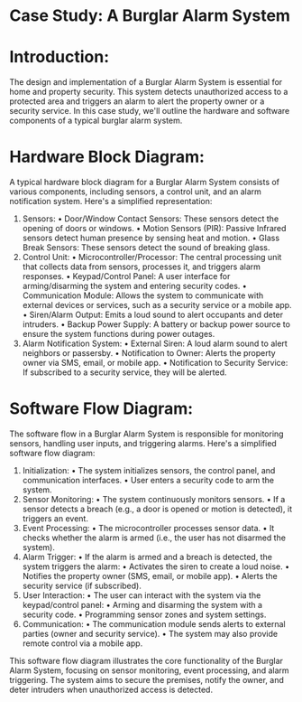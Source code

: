 # Case Study: A Burglar Alarm System

# Introduction: 
The design and implementation of a Burglar Alarm System is essential for home and property security. This system detects unauthorized access to a protected area and triggers an alarm to alert the property owner or a security service. In this case study, we'll outline the hardware and software components of a typical burglar alarm system.

# Hardware Block Diagram:
A typical hardware block diagram for a Burglar Alarm System consists of various components, including sensors, a control unit, and an alarm notification system. Here's a simplified representation:
1.	Sensors:
•	Door/Window Contact Sensors: These sensors detect the opening of doors or windows.
•	Motion Sensors (PIR): Passive Infrared sensors detect human presence by sensing heat and motion.
•	Glass Break Sensors: These sensors detect the sound of breaking glass.
2.	Control Unit:
•	Microcontroller/Processor: The central processing unit that collects data from sensors, processes it, and triggers alarm responses.
•	Keypad/Control Panel: A user interface for arming/disarming the system and entering security codes.
•	Communication Module: Allows the system to communicate with external devices or services, such as a security service or a mobile app.
•	Siren/Alarm Output: Emits a loud sound to alert occupants and deter intruders.
•	Backup Power Supply: A battery or backup power source to ensure the system functions during power outages.
3.	Alarm Notification System:
•	External Siren: A loud alarm sound to alert neighbors or passersby.
•	Notification to Owner: Alerts the property owner via SMS, email, or mobile app.
•	Notification to Security Service: If subscribed to a security service, they will be alerted.

# Software Flow Diagram:
The software flow in a Burglar Alarm System is responsible for monitoring sensors, handling user inputs, and triggering alarms. Here's a simplified software flow diagram:
 
1.	Initialization:
•	The system initializes sensors, the control panel, and communication interfaces.
•	User enters a security code to arm the system.
2.	Sensor Monitoring:
•	The system continuously monitors sensors.
•	If a sensor detects a breach (e.g., a door is opened or motion is detected), it triggers an event.
3.	Event Processing:
•	The microcontroller processes sensor data.
•	It checks whether the alarm is armed (i.e., the user has not disarmed the system).
4.	Alarm Trigger:
•	If the alarm is armed and a breach is detected, the system triggers the alarm:
•	Activates the siren to create a loud noise.
•	Notifies the property owner (SMS, email, or mobile app).
•	Alerts the security service (if subscribed).
5.	User Interaction:
•	The user can interact with the system via the keypad/control panel:
•	Arming and disarming the system with a security code.
•	Programming sensor zones and system settings.
6.	Communication:
•	The communication module sends alerts to external parties (owner and security service).
•	The system may also provide remote control via a mobile app.

This software flow diagram illustrates the core functionality of the Burglar Alarm System, focusing on sensor monitoring, event processing, and alarm triggering. The system aims to secure the premises, notify the owner, and deter intruders when unauthorized access is detected.

